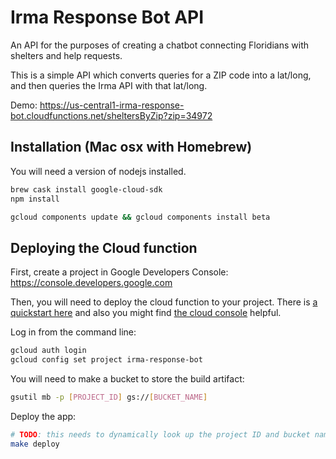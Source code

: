 # Irma Response Bot API

An API for the purposes of creating a chatbot connecting Floridians with shelters and help requests.

This is a simple API which converts queries for a ZIP code into a lat/long, and then queries the Irma API with that lat/long.

Demo:
https://us-central1-irma-response-bot.cloudfunctions.net/sheltersByZip?zip=34972

## Installation (Mac osx with Homebrew)
You will need a version of nodejs installed.

```bash
brew cask install google-cloud-sdk
npm install

gcloud components update && gcloud components install beta
```

## Deploying the Cloud function
First, create a project in Google Developers Console:
https://console.developers.google.com

Then, you will need to deploy the cloud function to your project. There is [a quickstart here](https://cloud.google.com/functions/docs/quickstart) and also you might find [the cloud console](https://console.cloud.google.com/functions/list) helpful.

Log in from the command line:
```bash
gcloud auth login
gcloud config set project irma-response-bot
```

You will need to make a bucket to store the build artifact:
```bash
gsutil mb -p [PROJECT_ID] gs://[BUCKET_NAME]
```

Deploy the app:
```bash
# TODO: this needs to dynamically look up the project ID and bucket name
make deploy
```
